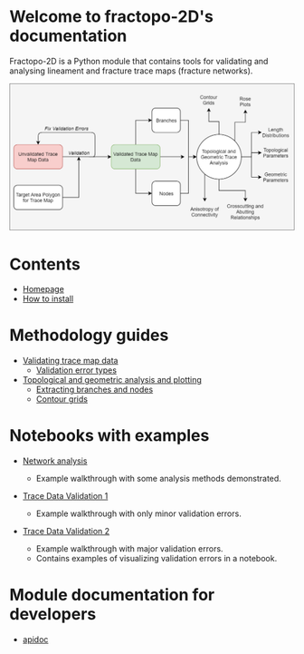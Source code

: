 # Welcome to fractopo-2D's documentation

Fractopo-2D is a Python module that contains tools for validating and analysing
lineament and fracture trace maps (fracture networks).

![Overview of fractopo-2D](imgs/fractopo_2d_diagram.png)

# Contents

* [Homepage](https://github.com/nialov/fractopo)
* [How to install](installation.md)

# Methodology guides

* [Validating trace map data](validation/basics.md)
  * [Validation error types](validation/errors.md)
* [Topological and geometric analysis and plotting](analysis/basics.md)
  * [Extracting branches and nodes](topological_branches_and_nodes.md)
  * [Contour grids](analysis/contour.md)

# Notebooks with examples

* [Network analysis](notebooks/fractopo_network_1)

  * Example walkthrough with some analysis methods demonstrated.

* [Trace Data Validation 1](notebooks/fractopo_validation_1)

  * Example walkthrough with only minor validation errors.

* [Trace Data Validation 2](notebooks/fractopo_validation_2)

  * Example walkthrough with major validation errors.
  * Contains examples of visualizing validation errors in
    a notebook.

# Module documentation for developers

* [apidoc](apidoc/fractopo)

